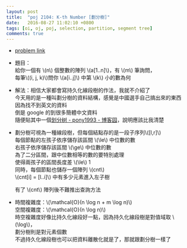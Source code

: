 ```yaml
---
layout: post
title:  "poj 2104: K-th Number [劃分樹]"
date:   2016-08-27 11:02:10 +0800
tags: [oi, oj, poj, selection, partition, segment tree]
comments: true
---
```

*   [problem link](http://poj.org/problem?id=2104) 
*   題目：  
	給你一個有 \\(n\\) 個整數的陣列 \\(a[1..n]\\)，有 \\(m\\) 筆詢問，  
	每筆\\((i, j, k)\\)問你 \\(a[i..j]\\) 中第 \\(k\\) 小的數為何
*   解法：相信大家都會寫持久化線段樹的作法，我就不介紹了  
	今天用的是一種叫劃分樹的資料結構，感覺是中國選手自己搞出來的東西  
	因為找不到英文的資料  
	倒是 google 的到很多簡體中文資料  
	隨便貼其中一個[划分树 - pony1993 - 博客园](http://www.cnblogs.com/pony1993/archive/2012/07/17/2594544.html)，說明應該比我清楚  

*   劃分樹可視為一種線段樹，但每個結點存的是一段子序列\\([l,r]\\)  
	每個節點的左孩子依序儲存該區間 \\(\le\\) 中位數的數  
	右孩子依序儲存該區間 \\(\ge\\) 中位數的數  
	為了二分區間，跟中位數相等的數的要特別處理  
	使得兩孩子的區間長度差 \\(\le\\) 1  
	同時，每個節點也儲存一個陣列 \\(cnt\\)  
	\\(cnt[i] = [l..i]\\) 中有多少元素進入左子樹  
	
	有了 \\(cnt\\) 陣列後不難推出查詢方法

*   時間複雜度：\\(\mathcal{O}(n \log n + m \log n)\\)  
	空間複雜度：\\(\mathcal{O}(n \log n)\\)  
	時空複雜度好像比持久化線段好一點，因為持久化線段樹是對值域取 \\(\log\\)，  
	劃分樹則是對元素個數    
	不過持久化線段樹也可以把資料離散化就是了，那就跟劃分樹一樣了

<script src="https://gist-it.appspot.com/https://github.com/prprprpony/oj/blob/master/poj/2104.cpp"></script>
